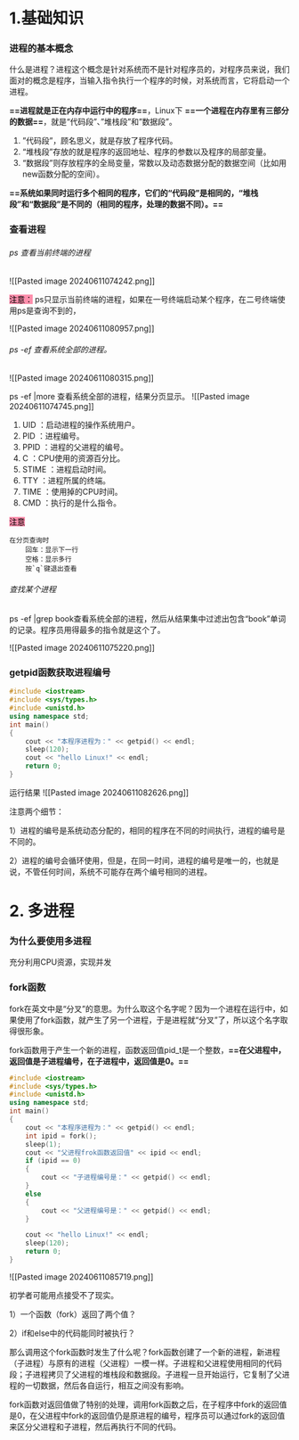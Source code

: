 
# 1.基础知识

### 进程的基本概念

什么是进程？进程这个概念是针对系统而不是针对程序员的，对程序员来说，我们面对的概念是程序，当输入指令执行一个程序的时候，对系统而言，它将启动一个进程。

**==进程就是正在内存中运行中的程序==**，Linux下 **==一个进程在内存里有三部分的数据==**，就是“代码段”、”堆栈段”和”数据段”。
1. ”代码段”，顾名思义，就是存放了程序代码。
2. “堆栈段”存放的就是程序的返回地址、程序的参数以及程序的局部变量。
3. “数据段”则存放程序的全局变量，常数以及动态数据分配的数据空间（比如用new函数分配的空间）。

**==系统如果同时运行多个相同的程序，它们的“代码段”是相同的，“堆栈段”和“数据段”是不同的（相同的程序，处理的数据不同）。==**


### 查看进程

###### ps 查看当前终端的进程

![[Pasted image 20240611074242.png]]

<mark style="background: #FF5582A6;">注意：</mark>
ps只显示当前终端的进程，如果在一号终端启动某个程序，在二号终端使用ps是查询不到的，

![[Pasted image 20240611080957.png]]

###### ps -ef 查看系统全部的进程。

![[Pasted image 20240611080315.png]]

ps -ef |more 查看系统全部的进程，结果分页显示。
![[Pasted image 20240611074745.png]]

1. UID ：启动进程的操作系统用户。
2. PID ：进程编号。
3. PPID ：进程的父进程的编号。
4. C ：CPU使用的资源百分比。
5. STIME ：进程启动时间。
6. TTY ：进程所属的终端。
7. TIME ：使用掉的CPU时间。
8. CMD ：执行的是什么指令。

<mark style="background: #FF5582A6;">注意</mark>
```
在分页查询时
	回车：显示下一行
	空格：显示多行
	按`q`键退出查看
```
###### 查找某个进程
ps -ef |grep book查看系统全部的进程，然后从结果集中过滤出包含“book”单词的记录。程序员用得最多的指令就是这个了。

![[Pasted image 20240611075220.png]]

 
### getpid函数获取进程编号
```cpp
#include <iostream>
#include <sys/types.h>
#include <unistd.h>
using namespace std;
int main()
{
    cout << "本程序进程为：" << getpid() << endl;
    sleep(120);
    cout << "hello Linux!" << endl;
    return 0;
}
```

运行结果
![[Pasted image 20240611082626.png]]

注意两个细节：

1）进程的编号是系统动态分配的，相同的程序在不同的时间执行，进程的编号是不同的。

2）进程的编号会循环使用，但是，在同一时间，进程的编号是唯一的，也就是说，不管任何时间，系统不可能存在两个编号相同的进程。

# 2. 多进程

### 为什么要使用多进程

充分利用CPU资源，实现并发

### fork函数

fork在英文中是“分叉”的意思。为什么取这个名字呢？因为一个进程在运行中，如果使用了fork函数，就产生了另一个进程，于是进程就“分叉”了，所以这个名字取得很形象。

fork函数用于产生一个新的进程，函数返回值pid_t是一个整数，**==在父进程中，返回值是子进程编号，在子进程中，返回值是0。==**

```cpp
#include <iostream>
#include <sys/types.h>
#include <unistd.h>
using namespace std;
int main()
{
    cout << "本程序进程为：" << getpid() << endl;
    int ipid = fork();
    sleep(1);
    cout << "父进程frok函数返回值" << ipid << endl;
    if (ipid == 0)
    {
        cout << "子进程编号是：" << getpid() << endl;
    }
    else
    {
        cout << "父进程编号是：" << getpid() << endl;
    }

    cout << "hello Linux!" << endl;
    sleep(120);
    return 0;
}
```

![[Pasted image 20240611085719.png]]



初学者可能用点接受不了现实。

1）一个函数（fork）返回了两个值？

2）if和else中的代码能同时被执行？

那么调用这个fork函数时发生了什么呢？fork函数创建了一个新的进程，新进程（子进程）与原有的进程（父进程）一模一样。子进程和父进程使用相同的代码段；子进程拷贝了父进程的堆栈段和数据段。子进程一旦开始运行，它复制了父进程的一切数据，然后各自运行，相互之间没有影响。

fork函数对返回值做了特别的处理，调用fork函数之后，在子程序中fork的返回值是0，在父进程中fork的返回值仍是原进程的编号，程序员可以通过fork的返回值来区分父进程和子进程，然后再执行不同的代码。

